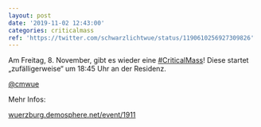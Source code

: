 ```yaml
---
layout: post
date: '2019-11-02 12:43:00'
categories: criticalmass
ref: 'https://twitter.com/schwarzlichtwue/status/1190610256927309826'
---
```

Am Freitag, 8. November, gibt es wieder eine [#CriticalMass](/t/criticalmass)! Diese startet „zufälligerweise“ um 18:45 Uhr an der Residenz.



[@cmwue](https://twitter.com/cmwue)



Mehr Infos:

[wuerzburg.demosphere.net/event/1911](https://wuerzburg.demosphere.net/event/1911)